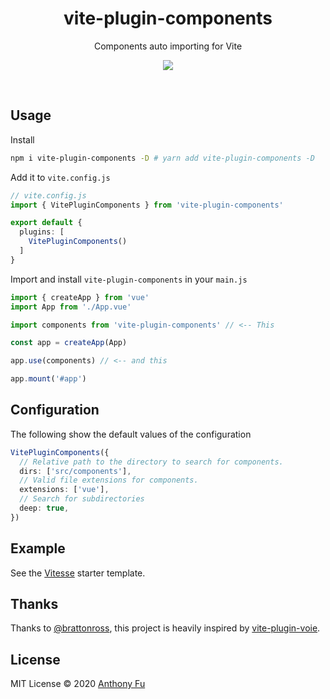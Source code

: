 <h1 align='center'>vite-plugin-components</h1>

<p align='center'>Components auto importing for Vite</p>

<p align='center'>
<a href='https://www.npmjs.com/package/vite-plugin-components'>
<img src='https://img.shields.io/npm/v/vite-plugin-components?color=222&style=flat-square'>
</a>
</p>

<br>

## Usage

Install

```bash
npm i vite-plugin-components -D # yarn add vite-plugin-components -D
```

Add it to `vite.config.js`

```ts
// vite.config.js
import { VitePluginComponents } from 'vite-plugin-components'

export default {
  plugins: [
    VitePluginComponents()
  ]
}
```

Import and install `vite-plugin-components` in your `main.js`

```ts
import { createApp } from 'vue'
import App from './App.vue'

import components from 'vite-plugin-components' // <-- This

const app = createApp(App)

app.use(components) // <-- and this

app.mount('#app')
```

## Configuration

The following show the default values of the configuration

```ts
VitePluginComponents({
  // Relative path to the directory to search for components.
  dirs: ['src/components'],
  // Valid file extensions for components.
  extensions: ['vue'],
  // Search for subdirectories
  deep: true,
})
```

## Example

See the [Vitesse](https://github.com/antfu/vitesse) starter template.

## Thanks

Thanks to [@brattonross](https://github.com/brattonross), this project is heavily inspired by [vite-plugin-voie](https://github.com/vamplate/vite-plugin-voie).

## License

MIT License © 2020 [Anthony Fu](https://github.com/antfu)
